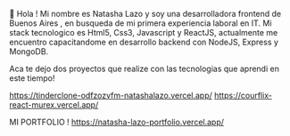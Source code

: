 👋 Hola ! Mi nombre es Natasha Lazo y soy una desarrolladora frontend de Buenos Aires , en busqueda de mi primera experiencia laboral en IT. 
Mi stack tecnologico es Html5, Css3, Javascript y ReactJS, actualmente me encuentro capacitandome en desarrollo backend con NodeJS, Express y MongoDB.


Aca te dejo dos proyectos que realize con las tecnologias que aprendi en este tiempo! 

https://tinderclone-odfzozvfm-natashalazo.vercel.app/
https://courflix-react-murex.vercel.app/


MI PORTFOLIO ! https://natasha-lazo-portfolio.vercel.app/ 
